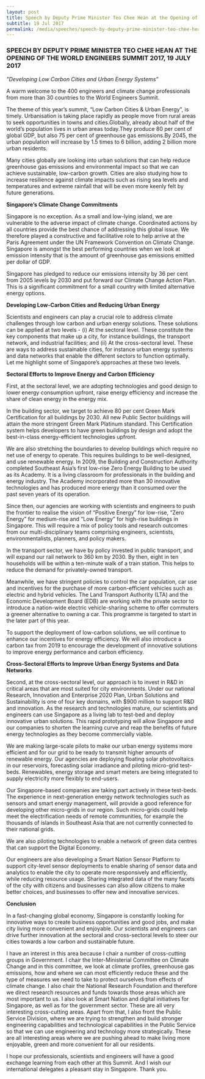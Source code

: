 ```yaml
---
layout: post
title: Speech by Deputy Prime Minister Teo Chee Hean at the Opening of the World Engineers Summit 2017
subtitle: 19 Jul 2017
permalink: /media/speeches/speech-by-deputy-prime-minister-teo-chee-hean-at-the-opening-of-the-world-engineers-summit-2017-19-july-2017
---
```


### SPEECH BY DEPUTY PRIME MINISTER TEO CHEE HEAN AT THE OPENING OF THE WORLD ENGINEERS SUMMIT 2017, 19 JULY 2017

*"Developing Low Carbon Cities and Urban Energy Systems”*

A warm welcome to the 400 engineers and climate change professionals from more than 30 countries to the World Engineers Summit.  

The theme of this year’s summit, “Low Carbon Cities & Urban Energy”, is timely. Urbanisation is taking place rapidly as people move from rural areas to seek opportunities in towns and cities.Globally, already about half of the world’s population lives in urban areas today.They produce 80 per cent of global GDP, but also 75 per cent of greenhouse gas emissions.By 2045, the urban population will increase by 1.5 times to 6 billion, adding 2 billion more urban residents.     

Many cities globally are looking into urban solutions that can help reduce greenhouse gas emissions and environmental impact so that we can achieve sustainable, low-carbon growth. Cities are also studying how to increase resilience against climate impacts such as rising sea levels and temperatures and extreme rainfall that will be even more keenly felt by future generations. 

**Singapore’s Climate Change Commitments**

Singapore is no exception. As a small and low-lying island, we are vulnerable to the adverse impact of climate change. Coordinated actions by all countries provide the best chance of addressing this global issue. We therefore played a constructive and facilitative role to help arrive at the Paris Agreement under the UN Framework Convention on Climate Change. Singapore is amongst the best performing countries when we look at emission intensity that is the amount of greenhouse gas emissions emitted per dollar of GDP. 

Singapore has pledged to reduce our emissions intensity by 36 per cent from 2005 levels by 2030 and put forward our Climate Change Action Plan. This is a significant commitment for a small country with limited alternative energy options. 

**Developing Low-Carbon Cities and Reducing Urban Energy**

Scientists and engineers can play a crucial role to address climate challenges through low carbon and urban energy solutions. These solutions can be applied at two levels - (i) At the sectoral level. These constitute the key components that make up a city, for instance buildings, the transport network, and industrial facilities; and (ii) At the cross-sectoral level. These are ways to address sustainable cities, for instance urban energy systems and data networks that enable the different sectors to function optimally.  Let me highlight some of Singapore’s approaches at these two levels.

**Sectoral Efforts to Improve Energy and Carbon Efficiency**

First, at the sectoral level, we are adopting technologies and good design to lower energy consumption upfront, raise energy efficiency and increase the share of clean energy in the energy mix. 

In the building sector, we target to achieve 80 per cent Green Mark Certification for all buildings by 2030. All new Public Sector buildings will attain the more stringent Green Mark Platinum standard. This Certification system helps developers to have green buildings by design and adopt the best-in-class energy-efficient technologies upfront. 

We are also stretching the boundaries to develop buildings which require no net use of energy to operate. This requires buildings to be well-designed, and use renewable energy. In 2009, the Building and Construction Authority completed Southeast Asia’s first low-rise Zero Energy Building to be used as its Academy. It is a living classroom for professionals in the building and energy industry. The Academy incorporated more than 30 innovative technologies and has produced more energy than it consumed over the past seven years of its operation.

Since then, our agencies are working with scientists and engineers to push the frontier to realise the vision of “Positive Energy” for low-rise, “Zero Energy” for medium-rise and “Low Energy” for high-rise buildings in Singapore. This will require a mix of policy tools and research outcomes from our multi-disciplinary teams comprising engineers, scientists, environmentalists, planners, and policy makers.  

In the transport sector, we have by policy invested in public transport, and will expand our rail network to 360 km by 2030. By then, eight in ten households will be within a ten-minute walk of a train station. This helps to reduce the demand for privately-owned transport.

Meanwhile, we have stringent policies to control the car population, car use and incentives for the purchase of more carbon-efficient vehicles such as electric and hybrid vehicles. The Land Transport Authority (LTA) and the Economic Development Board (EDB) are working with the private sector to introduce a nation-wide electric vehicle-sharing scheme to offer commuters a greener alternative to owning a car. This programme is targeted to start in the later part of this year.  

To support the deployment of low-carbon solutions, we will continue to enhance our incentives for energy efficiency. We will also introduce a carbon tax from 2019 to encourage the development of innovative solutions to improve energy performance and carbon efficiency. 

**Cross-Sectoral Efforts to Improve Urban Energy Systems and Data Networks**

Second, at the cross-sectoral level, our approach is to invest in R&D in critical areas that are most suited for city environments. Under our national Research, Innovation and Enterprise 2020 Plan, Urban Solutions and Sustainability is one of four key domains, with $900 million to support R&D and innovation. As the research and technologies mature, our scientists and engineers can use Singapore as a living lab to test-bed and deploy innovative urban solutions. This rapid prototyping will allow Singapore and our companies to shorten the learning curve and reap the benefits of future energy technologies as they become commercially viable. 

We are making large-scale pilots to make our urban energy systems more efficient and for our grid to be ready to transmit higher amounts of renewable energy. Our agencies are deploying floating solar photovoltaics in our reservoirs, forecasting solar irradiance and piloting micro-grid test-beds. Renewables, energy storage and smart meters are being integrated to supply electricity more flexibly to end-users. 

Our Singapore-based companies are taking part actively in these test-beds. The experience in next-generation energy network technologies such as sensors and smart energy management, will provide a good reference for developing other micro-grids in our region. Such micro-grids could help meet the electrification needs of remote communities, for example the thousands of islands in Southeast Asia that are not currently connected to their national grids.  

We are also piloting technologies to enable a network of green data centres that can support the Digital Economy. 

Our engineers are also developing a Smart Nation Sensor Platform to support city-level sensor deployments to enable sharing of sensor data and analytics to enable the city to operate more responsively and efficiently, while reducing resource usage.  Sharing integrated data of the many facets of the city with citizens and businesses can also allow citizens to make better choices, and businesses to offer new and innovative services.  

**Conclusion**

In a fast-changing global economy, Singapore is constantly looking for innovative ways to create business opportunities and good jobs, and make city living more convenient and enjoyable. Our scientists and engineers can drive further innovation at the sectoral and cross-sectoral levels to steer our cities towards a low carbon and sustainable future.

I have an interest in this area because I chair a number of cross-cutting groups in Government. I chair the Inter-Ministerial Committee on Climate Change and in this committee, we look at climate profiles, greenhouse gas emissions, how and where we can most efficiently reduce these and the type of measures we need to take to protect ourselves from effects of climate change. I also chair the National Research Foundation and therefore we direct research resources and funds towards those areas which are most important to us. I also look at Smart Nation and digital initiatives for Singapore, as well as for the government sector. These are all very interesting cross-cutting areas. Apart from that, I also front the Public Service Division, where we are trying to strengthen and build stronger engineering capabilities and technological capabilities in the Public Service so that we can use engineering and technology more strategically. These are all interesting areas where we are pushing ahead to make living more enjoyable, green and more convenient for all our residents. 

I hope our professionals, scientists and engineers will have a good exchange learning from each other at this Summit. And I wish our international delegates a pleasant stay in Singapore. Thank you.

